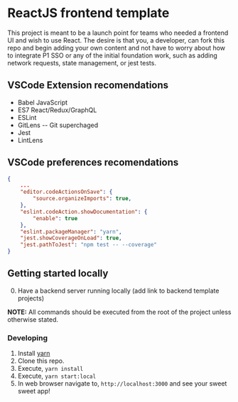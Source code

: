 # ReactJS frontend template

This project is meant to be a launch point for teams who needed a frontend UI and wish to use React. The desire is that you, a developer, can fork this repo and begin adding your own content and not have to worry about how to integrate P1 SSO or any of the initial foundation work, such as adding network requests, state management, or jest tests.

## VSCode Extension recomendations
* Babel JavaScript
* ES7 React/Redux/GraphQL
* ESLint
* GitLens -- Git superchaged
* Jest
* LintLens

## VSCode preferences recomendations
```json
{
    ...
    "editor.codeActionsOnSave": {
        "source.organizeImports": true,
    },
    "eslint.codeAction.showDocumentation": {
        "enable": true
    },
    "eslint.packageManager": "yarn",
    "jest.showCoverageOnLoad": true,
    "jest.pathToJest": "npm test -- --coverage"
}
```

## Getting started locally

0. Have a backend server running locally (add link to backend template projects)

**NOTE:** All commands should be executed from the root of the project unless otherwise stated.

### Developing
1. Install [yarn](https://classic.yarnpkg.com/en/docs/install)
2. Clone this repo.
3. Execute, `yarn install`
4. Execute, `yarn start:local`
5. In web browser navigate to, `http://localhost:3000` and see your sweet sweet app!
